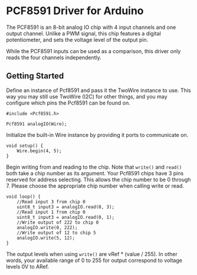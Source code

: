 
# PCF8591 Driver for Arduino

The PCF8591 is an 8-bit analog IO chip with 4 input channels and one output channel. Unlike a PWM signal, this chip features a digital potentiometer, and sets the voltage level of the output pin. 

While the PCF8591 inputs can be used as a comparison, this driver only reads the four channels independently. 

## Getting Started

Define an instance of Pcf8591 and pass it the TwoWire instance to use. This way you may still use TwoWire (I2C) for other things, and you may configure which pins the Pcf8591 can be found on. 

```
#include <Pcf8591.h>

Pcf8591 analogIO(Wire);
```

Initialize the built-in Wire instance by providing it ports to communicate on.

```
void setup() {
    Wire.begin(4, 5);
}
```

Begin writing from and reading to the chip. Note that `write()` and `read()` both take a chip number as its argument. Your Pcf8591 chips have 3 pins reserved for address selecting. This allows the chip number to be 0 through 7. Please choose the appropriate chip number when calling write or read.

```
void loop() {
    //Read input 3 from chip 0
    uint8_t input3 = analogIO.read(0, 3);
    //Read input 1 from chip 0
    uint8_t input3 = analogIO.read(0, 1);
	//Write output of 222 to chip 0
    analogIO.write(0, 222);
	//Write output of 12 to chip 5
    analogIO.write(5, 12);
}
```

The output levels when using `write()` are vRef * (value / 255). In other words, your available range of 0 to 255 for output correspond to voltage levels 0V to ARef. 
